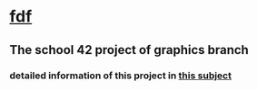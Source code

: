 # [fdf](https://github.com/Dude-Rocker/resources/blob/master/fdf.pdf)
## The school 42 project of graphics branch
### detailed information of this project in [this subject](https://github.com/Dude-Rocker/resources/blob/master/fdf.pdf)
